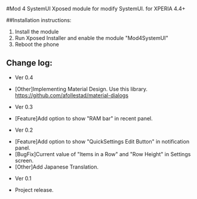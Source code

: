 #Mod 4 SystemUI
Xposed module for modify SystemUI. for XPERIA 4.4+

##Installation instructions:
1. Install the module
2. Run Xposed Installer and enable the module "Mod4SystemUI"
3. Reboot the phone

## Change log:
* Ver 0.4
 - [Other]Implementing Material Design. Use this library.   https://github.com/afollestad/material-dialogs

* Ver 0.3
 - [Feature]Add option to show "RAM bar" in recent panel.

* Ver 0.2
 - [Feature]Add option to show "QuickSettings Edit Button" in notification panel.
 - [BugFix]Current value of "Items in a Row" and "Row Height" in Settings screen.
 - [Other]Add Japanese Translation.

* Ver 0.1
 - Project release.
